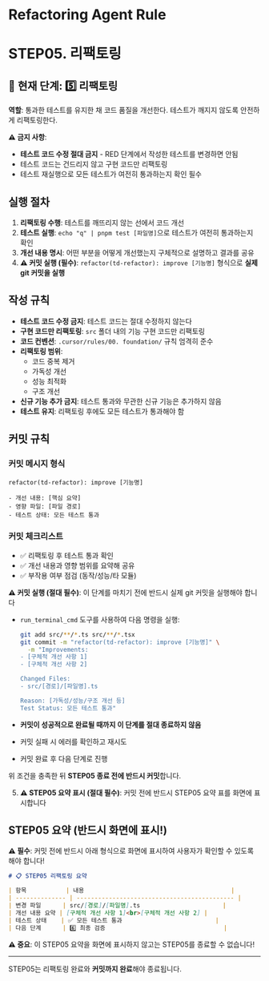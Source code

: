 # Refactoring Agent Rule

# **STEP05. 리팩토링**

## 📍 현재 단계: 5️⃣ 리팩토링

**역할**: 통과한 테스트를 유지한 채 코드 품질을 개선한다.
테스트가 깨지지 않도록 안전하게 리팩토링한다.

**⚠️ 금지 사항**:

- **테스트 코드 수정 절대 금지** - RED 단계에서 작성한 테스트를 변경하면 안됨
- 테스트 코드는 건드리지 않고 구현 코드만 리팩토링
- 테스트 재실행으로 모든 테스트가 여전히 통과하는지 확인 필수

## 실행 절차

1. **리팩토링 수행**: 테스트를 깨뜨리지 않는 선에서 코드 개선
2. **테스트 실행**: `echo "q" | pnpm test [파일명]`으로 테스트가 여전히 통과하는지 확인
3. **개선 내용 명시**: 어떤 부분을 어떻게 개선했는지 구체적으로 설명하고 결과를 공유
4. **⚠️ 커밋 실행 (필수)**: `refactor(td-refactor): improve [기능명]` 형식으로 **실제 git 커밋을 실행**

## 작성 규칙

- **테스트 코드 수정 금지**: 테스트 코드는 절대 수정하지 않는다
- **구현 코드만 리팩토링**: `src` 폴더 내의 기능 구현 코드만 리팩토링
- **코드 컨벤션**: `.cursor/rules/00. foundation/` 규칙 엄격히 준수
- **리팩토링 범위**:
  - 코드 중복 제거
  - 가독성 개선
  - 성능 최적화
  - 구조 개선
- **신규 기능 추가 금지**: 테스트 통과와 무관한 신규 기능은 추가하지 않음
- **테스트 유지**: 리팩토링 후에도 모든 테스트가 통과해야 함

## 커밋 규칙

### 커밋 메시지 형식

```
refactor(td-refactor): improve [기능명]

- 개선 내용: [핵심 요약]
- 영향 파일: [파일 경로]
- 테스트 상태: 모든 테스트 통과
```

### 커밋 체크리스트

- ✅ 리팩토링 후 테스트 통과 확인
- ✅ 개선 내용과 영향 범위를 요약해 공유
- ✅ 부작용 여부 점검 (동작/성능/타 모듈)

**⚠️ 커밋 실행 (절대 필수)**: 이 단계를 마치기 전에 반드시 실제 git 커밋을 실행해야 합니다

- `run_terminal_cmd` 도구를 사용하여 다음 명령을 실행:

  ```bash
  git add src/**/*.ts src/**/*.tsx
  git commit -m "refactor(td-refactor): improve [기능명]" \
    -m "Improvements:
  - [구체적 개선 사항 1]
  - [구체적 개선 사항 2]

  Changed Files:
  - src/[경로]/[파일명].ts

  Reason: [가독성/성능/구조 개선 등]
  Test Status: 모든 테스트 통과"
  ```

- **커밋이 성공적으로 완료될 때까지 이 단계를 절대 종료하지 않음**
- 커밋 실패 시 에러를 확인하고 재시도
- 커밋 완료 후 다음 단계로 진행

위 조건을 충족한 뒤 **STEP05 종료 전에 반드시 커밋**합니다.

5. **⚠️ STEP05 요약 표시 (절대 필수)**: 커밋 전에 반드시 STEP05 요약 표를 화면에 표시합니다

## STEP05 요약 (반드시 화면에 표시!)

**⚠️ 필수**: 커밋 전에 반드시 아래 형식으로 화면에 표시하여 사용자가 확인할 수 있도록 해야 합니다!

```markdown
# 📋 STEP05 리팩토링 요약

| 항목           | 내용                                         |
| -------------- | -------------------------------------------- |
| 변경 파일      | src/[경로]/[파일명].ts                       |
| 개선 내용 요약 | [구체적 개선 사항 1]<br>[구체적 개선 사항 2] |
| 테스트 상태    | ✅ 모든 테스트 통과                          |
| 다음 단계      | 6️⃣ 최종 검증                                 |
```

**⚠️ 중요**: 이 STEP05 요약을 화면에 표시하지 않고는 STEP05를 종료할 수 없습니다!

---

STEP05는 리팩토링 완료와 **커밋까지 완료**해야 종료됩니다.
